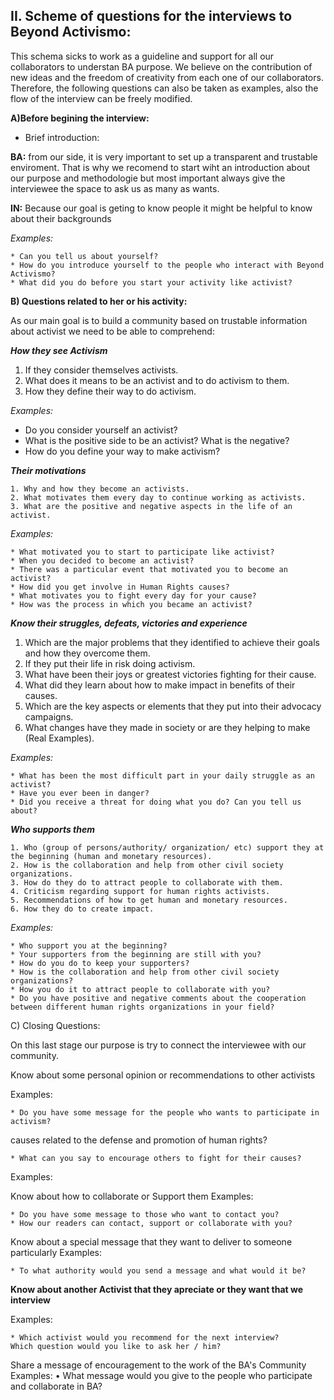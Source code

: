 ## II. Scheme of questions for the interviews to Beyond Activismo:

This schema sicks to work as a guideline and support for all our collaborators to understan BA purpose. 
We believe on the contribution of new ideas and the freedom of creativity from each one of our collaborators.
Therefore, the following questions can also be taken as examples, also the flow of the interview can be freely modified.


**A)Before begining the interview:**
   
   * Brief introduction:
   
   **BA:** from our side, it is very important to set up a transparent and trustable enviroment. That is why we recomend to start 
   wiht an introduction about our purpose and methodologie but most important always give the interviewee 
   the space to ask us as many as wants. 
   
   **IN:** Because our goal is geting to know people it might be helpful to know about their backgrounds
   

   _Examples:_
   
    * Can you tell us about yourself?
    * How do you introduce yourself to the people who interact with Beyond Activismo?
    * What did you do before you start your activity like activist?
    
    
**B) Questions related to her or his activity:**

As our main goal is to build a community based on trustable information about activist
we need to be able to comprehend:

 _**How they see Activism**_
   
   1. If they consider themselves activists. 
   2. What does it means to be an activist and to do activism to them. 
   3. How they define their way to do activism. 

_Examples:_

   * Do you consider yourself an activist?
   * What is the positive side to be an activist? What is the negative?
   * How do you define your way to make activism?

_**Their motivations**_
    
    1. Why and how they become an activists. 
    2. What motivates them every day to continue working as activists. 
    3. What are the positive and negative aspects in the life of an activist. 

_Examples:_

    * What motivated you to start to participate like activist?
    * When you decided to become an activist?
    * There was a particular event that motivated you to become an activist?
    * How did you get involve in Human Rights causes?
    * What motivates you to fight every day for your cause?
    * How was the process in which you became an activist?
    
_**Know their struggles, defeats, victories and experience**_
   
   1. Which are the major problems that they identified to achieve their goals and how they overcome them. 
   2. If they put their life in risk doing activism. 
   3. What have been their joys or greatest victories fighting for their cause. 
   4. What did they learn about how to make impact in benefits of their causes. 
   5. Which are the key aspects or elements that they put into their advocacy campaigns. 
   6. What changes have they made in society or are they helping to make (Real Examples). 

_Examples:_

    * What has been the most difficult part in your daily struggle as an activist?
    * Have you ever been in danger?
    * Did you receive a threat for doing what you do? Can you tell us about?
   

_**Who supports them**_

    1. Who (group of persons/authority/ organization/ etc) support they at the beginning (human and monetary resources). 
    2. How is the collaboration and help from other civil society organizations. 
    3. How do they do to attract people to collaborate with them. 
    4. Criticism regarding support for human rights activists. 
    5. Recommendations of how to get human and monetary resources. 
    6. How they do to create impact. 

_Examples:_

    * Who support you at the beginning?
    * Your supporters from the beginning are still with you?
    * How do you do to keep your supporters?
    * How is the collaboration and help from other civil society organizations?
    * How you do it to attract people to collaborate with you?
    * Do you have positive and negative comments about the cooperation between different human rights organizations in your field?


C) Closing Questions:

On this last stage our purpose is try to connect the interviewee with our community.

Know about some personal opinion or recommendations to other activists

Examples:
    
    * Do you have some message for the people who wants to participate in activism?

causes related to the defense and promotion of human rights?
    
    * What can you say to encourage others to fight for their causes?

Examples:

Know about how to collaborate or Support them
Examples:

    * Do you have some message to those who want to contact you?
    * How our readers can contact, support or collaborate with you?

Know about a special message that they want to deliver to someone particularly
Examples:
   
    * To what authority would you send a message and what would it be? 

**Know about another Activist that they apreciate or they want that we interview**

Examples:
    
    * Which activist would you recommend for the next interview?
    Which question would you like to ask her / him? 

Share a message of encouragement to the work of the BA's Community
Examples:
    • What message would you give to the people who participate and
collaborate in BA? 
